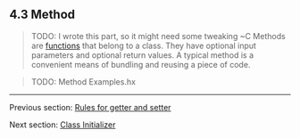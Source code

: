 ## 4.3 Method

>TODO: I wrote this part, so it might need some tweaking ~C
Methods are [functions](2.6-Function.md) that belong to a class.  They have optional input parameters and optional return values.  A typical method is a convenient means of bundling and reusing a piece of code.

>TODO: Method Examples.hx

---

Previous section: [Rules for getter and setter](4.2.3-Rules_for_getter_and_setter.md)

Next section: [Class Initializer](4.3.1-Class_Initializer.md)